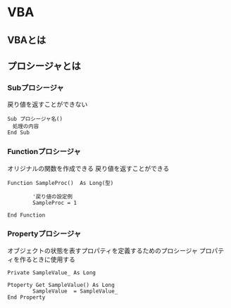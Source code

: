 # VBA

## VBAとは

## プロシージャとは

### Subプロシージャ
戻り値を返すことができない

```
Sub プロシージャ名()
　処理の内容
End Sub
```

### Functionプロシージャ

オリジナルの関数を作成できる
戻り値を返すことができる

```
Function SampleProc()  As Long(型) 

        '戻り値の設定例
        SampleProc = 1
        
End Function

```


### Propertyプロシージャ
オブジェクトの状態を表すプロパティを定義するためのプロシージャ
プロパティを作るときに使用する
 
```
Private SampleValue_ As Long

Ptoperty Get SampleValue() As Long
        SampleValue  = SampleValue_
End Property
```
